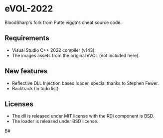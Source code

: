 # eVOL-2022
BloodSharp's fork from Putte vigga's cheat source code.

## Requirements
- Visual Studio C++ 2022 compiler (v143).
- The images assets from the original eVOL (not included here).

## New features
- Reflective DLL Injection based loader, special thanks to Stephen Fewer.
- Backtrack (In todo list).

## Licenses
- The dll is released under MIT license with the RDI component is BSD.
- The loader is released under BSD license.

B#